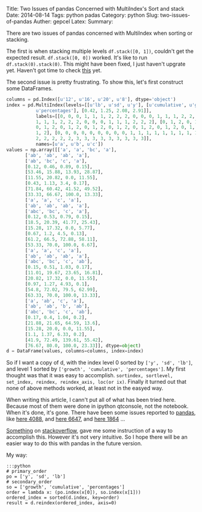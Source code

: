 Title: Two Issues of pandas Concerned with MultiIndex's Sort and stack
Date: 2014-08-14
Tags: python padas
Category: python
Slug: two-issues-of-pandas
Auther: gepcel
Latex:
Summary: 

There are two issues of pandas concerned with MultiIndex when sorting or stacking.

The first is when stacking multiple levels `df.stack([0, 1])`, couldn't get the expected result. `df.stack([0, 0])` worked. It's like to run `df.stack(0).stack(0)`. This might have been fixed, I just haven't upgrate yet. Haven't got time to check [this](https://github.com/pydata/pandas/pull/7770) yet.

The second issue is pretty frustrating. To show this, let's first construct some DataFrames.

```python
columns = pd.Index([u'12', u'16', u'20', u'8'], dtype='object')
index = pd.MultiIndex(levels=[[u'lb', u'sd', u'y'], [u'cumulative', u'growth', 
	       u'percentages'], [0.42, 1.25, 2.08, 2.91]],
           labels=[[0, 0, 0, 1, 1, 1, 2, 2, 2, 0, 0, 0, 1, 1, 1, 2, 2, 2, 0, 0, 0, 
           1, 1, 1, 2, 2, 2, 0, 0, 0, 1, 1, 1, 2, 2, 2], [0, 1, 2, 0, 1, 2, 0, 1, 2, 
           0, 1, 2, 0, 1, 2, 0, 1, 2, 0, 1, 2, 0, 1, 2, 0, 1, 2, 0, 1, 2, 0, 1, 2, 0, 
           1, 2], [0, 0, 0, 0, 0, 0, 0, 0, 0, 1, 1, 1, 1, 1, 1, 1, 1, 1, 2, 2, 2, 2, 
           2, 2, 2, 2, 2, 3, 3, 3, 3, 3, 3, 3, 3, 3]],
           names=[u'a', u'b', u'c'])
values = np.array([['a', 'a', 'bc', 'a'],
       ['ab', 'ab', 'ab', 'a'],
       ['ab', 'bc', 'c', 'a'],
       [0.12, 0.46, 0.89, 0.15],
       [53.46, 15.88, 13.93, 28.87],
       [11.55, 20.82, 0.0, 11.55],
       [0.43, 1.13, 3.4, 0.17],
       [71.84, 60.42, 41.52, 49.52],
       [33.33, 66.67, 100.0, 13.33],
       ['a', 'a', 'c', 'a'],
       ['ab', 'ab', 'ab', 'a'],
       ['abc', 'bc', 'c', 'a'],
       [0.12, 0.53, 0.79, 0.15],
       [18.5, 20.39, 41.77, 25.43],
       [15.28, 17.32, 0.0, 5.77],
       [0.67, 1.2, 4.5, 0.13],
       [61.2, 66.5, 72.88, 58.11],
       [53.33, 70.0, 100.0, 6.67],
       ['a', 'a', 'c', 'a'],
       ['ab', 'ab', 'ab', 'a'],
       ['abc', 'bc', 'c', 'ab'],
       [0.15, 0.51, 1.03, 0.17],
       [11.01, 19.67, 23.65, 16.81],
       [20.82, 17.32, 0.0, 11.55],
       [0.97, 1.27, 4.93, 0.1],
       [54.8, 72.02, 79.5, 62.99],
       [63.33, 70.0, 100.0, 13.33],
       ['a', 'ab', 'c', 'a'],
       ['ab', 'ab', 'b', 'ab'],
       ['abc', 'bc', 'c', 'ab'],
       [0.17, 0.4, 1.04, 0.2],
       [21.88, 21.65, 64.59, 13.6],
       [15.28, 20.0, 0.0, 11.55],
       [1.1, 1.37, 6.33, 0.2],
       [41.9, 72.49, 139.61, 55.42],
       [76.67, 80.0, 100.0, 23.33]], dtype=object)
d = DataFrame(values, columns=columns, index=index)
```

So if I want a copy of d, with the index level 0 sorted by `['y', 'sd', 'lb']`, and level 1 sorted by `['growth', 'cumulative', 'percentages']`. My first thought was that it was easy to accomplish. `sortindex, sortlevel, set_index, reindex, reindex_axis, loc(or ix)`. Finally it turned out that none of above methods worked, at least not in the easyed way. 

When writing this article, I cann't put all of what has been tried here. Because most of them were done in ipython qtconsole, not the notebook. When it's done, it's gone. There have been some issues reported to [pandas](https://github.com/pydata/pandas), like [here 4088](https://github.com/pydata/pandas/issues/4088), and [here 6647](https://github.com/pydata/pandas/pull/6647), and [here 1864](http://github.com/pydata/pandas/issues/1864) ...

[Something](http://stackoverflow.com/questions/11194610/how-can-i-reorder-multi-indexed-dataframe-columns-at-a-specific-level) on [stackoverflow](http://stackoverflow.com/), gave me some instruction of a way to accomplish this. However it's not very intuitive. So I hope there will be an easier way to do this with pandas in the future version.

My way:

	:::python
	# primary_order
	po = ['y', 'sd', 'lb']
	# secondary_order
	so = ['growth', 'cumulative', 'percentages']
	order = lambda x: (po.index(x[0]), so.index(x[1]))
	ordered_index = sorted(d.index, key=order)
	result = d.reindex(ordered_index, axis=0)
